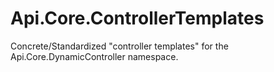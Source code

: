# Api.Core.ControllerTemplates
Concrete/Standardized "controller templates" for the Api.Core.DynamicController namespace.
